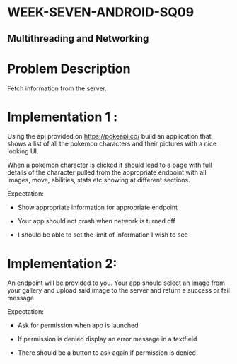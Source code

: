 # WEEK-SEVEN-ANDROID-SQ09

## Multithreading and Networking 

 
 

# Problem Description 

Fetch information from the server.  

 
 

# Implementation 1 : 

Using the api provided on https://pokeapi.co/ build an application that shows a list of all the pokemon characters and their pictures with a nice looking UI. 

When a pokemon character is clicked it should lead to a page with full details of the character pulled from the appropriate endpoint with all images, move, abilities, stats etc showing at different sections. 

Expectation: 

 * Show appropriate information for appropriate endpoint 

 * Your app should not crash when network is turned off 

 * I should be able to set the limit of information I wish to see 

 

 

# Implementation 2: 

An endpoint will be provided to you. Your app should select an image from your gallery and upload said image to the server and return a success or fail message 

Expectation: 

 * Ask for permission when app is launched 

 * If permission is denied display an error message in a textfield 

 * There should be a button to ask again if permission is denied 
